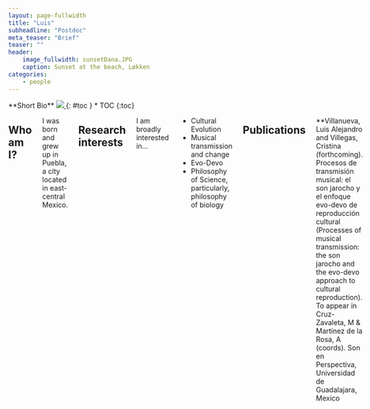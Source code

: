 ```yaml
---
layout: page-fullwidth
title: "Luis"
subheadline: "Postdoc"
meta_teaser: "Brief"
teaser: ""
header:
    image_fullwidth: sunsetDana.JPG
    caption: Sunset at the beach, Løkken
categories:
    - people
---
```

<!--more-->

<div class="row">
<div class="medium-4 medium-push-8 columns" markdown="1">
<div class="panel radius" markdown="1">
**Short Bio**
<a class="th [radius]" href="{{ site.url }}/images/DeptPic.jpeg">
<img src="{{ site.url }}/images/luis_.jpg">
</a>
{: #toc }
*  TOC
{:toc}
</div>
</div><!-- /.medium-4.columns -->


<div class="medium-8 medium-pull-4 columns" markdown="1">


## Who am I?

I was born and grew up in Puebla, a city located in east-central Mexico.    

## Research interests

I am broadly interested in...

* Cultural Evolution
* Musical transmission and change
* Evo-Devo
* Philosophy of Science, particularly, philosophy of biology

## Publications 

**Villanueva, Luis Alejandro and Villegas, Cristina (forthcoming). Procesos de transmisión musical: el son jarocho y el enfoque evo-devo de reproducción cultural (Processes of musical transmission: the son jarocho and the evo-devo approach to cultural reproduction). To appear in Cruz-Zavaleta, M & Martínez de la Rosa, A (coords). Son en Perspectiva, Universidad de Guadalajara, Mexico

Méndez, Manuel and **Villanueva, L Alejandro (2022). Enfermedades en las Indias y legitimación de la aspiración social criolla en la obra médica de Juan de Cárdenas. (Diseases in the Indies and the legitimacy of the social aspiration of criollos in the medical work of Juan de Cardenas). História Unisinos. 23(6): 490-502. DOI: [https://doi.org/10.4013/hist.2022.263.08] (https://doi.org/10.4013/hist.2022.263.08)


Marco P. Vianna Franco, Orsolya Molnár, Alice Laciny, Marco Treven, Jacob Weger, Eduardo da Motta e Albuquerque, Roberto Cazzolla Gatti, **Luis-Alejandro Villanueva Hernandez, Manuel Jakab, Christine Marizzi, Lumila Paula Menéndez, Luana Poliseli, Hernán Bobadilla Rodríguez ,Guido Caniglia (2022). Diversity regained: Precautionary approaches to COVID-19 as a phenomenon of the total environment. Science of The Total Environment 825(2):1-14
DOI: [https://doi.org/10.1016/j.scitotenv.2022.154029] (https://doi.org/10.1016/j.scitotenv.2022.154029)

    
Cazzolla Gatti R, Menéndez L, Laciny A, Bobadilla H, Bravo G, Carmen E, Dorninger C, Fabris F, Grunstra N, Schnorr S, Stuhlträger J, **Villanueva Hernandez L, Jakab M, Sarto-Jackson I, and Caniglia G (2021). Diversity lost: COVID-19 as a phenomenon of the total environment, Science of The Total Environment. 756: 1-14 DOI: [https://doi.org/10.1016/j.scitotenv.2020.144014] (https://doi.org/10.1016/j.scitotenv.2020.144014)

    
## Links

Email address: [luis.villanueva-hernandez@uni-wuerzburg.de](mailto:luis.villanueva-hernandez@uni-wuerzburg.de)
